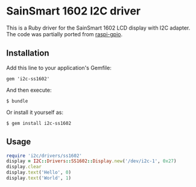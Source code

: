 # SainSmart 1602 I2C driver

This is a Ruby driver for the SainSmart 1602 LCD display with I2C adapter. The code was partially ported from [raspi-gpio](https://github.com/paulbarber/raspi-gpio/blob/master/lcd_display.py).

## Installation

Add this line to your application's Gemfile:

```
gem 'i2c-ss1602'
```

And then execute:

```
$ bundle
```

Or install it yourself as:

```
$ gem install i2c-ss1602
```

## Usage

```ruby
require 'i2c/drivers/ss1602'
display = I2C::Drivers::SS1602::Display.new('/dev/i2c-1', 0x27)
display.clear
display.text('Hello', 0)
display.text('World', 1)
```
